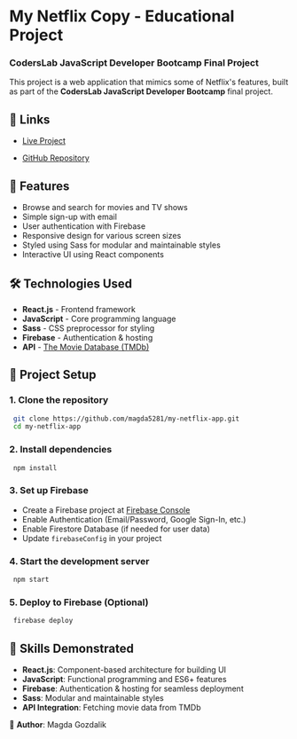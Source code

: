 # My Netflix Copy - Educational Project

### CodersLab JavaScript Developer Bootcamp Final Project

This project is a web application that mimics some of Netflix's features, built as part of the **CodersLab JavaScript Developer Bootcamp** final project.

## 🔗 Links

- [Live Project](https://my-netflix-copy.web.app/)

- [GitHub Repository](https://github.com/magda5281/my-netflix-app)

## 🚀 Features

- Browse and search for movies and TV shows
- Simple sign-up with email
- User authentication with Firebase
- Responsive design for various screen sizes
- Styled using Sass for modular and maintainable styles
- Interactive UI using React components

## 🛠 Technologies Used

- **React.js** - Frontend framework
- **JavaScript** - Core programming language
- **Sass** - CSS preprocessor for styling
- **Firebase** - Authentication & hosting
- **API** - [The Movie Database (TMDb)](https://api.themoviedb.org/3)

## 📂 Project Setup

### 1. Clone the repository

```sh
 git clone https://github.com/magda5281/my-netflix-app.git
 cd my-netflix-app
```

### 2. Install dependencies

```sh
 npm install
```

### 3. Set up Firebase

- Create a Firebase project at [Firebase Console](https://console.firebase.google.com/)
- Enable Authentication (Email/Password, Google Sign-In, etc.)
- Enable Firestore Database (if needed for user data)
- Update `firebaseConfig` in your project

### 4. Start the development server

```sh
 npm start
```

### 5. Deploy to Firebase (Optional)

```sh
 firebase deploy
```

## 📜 Skills Demonstrated

- **React.js**: Component-based architecture for building UI
- **JavaScript**: Functional programming and ES6+ features
- **Firebase**: Authentication & hosting for seamless deployment
- **Sass**: Modular and maintainable styles
- **API Integration**: Fetching movie data from TMDb

📌 **Author**: Magda Gozdalik
